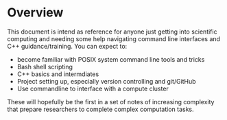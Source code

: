 # Overview

This document is intend as reference for anyone just getting into scientific computing and needing some help navigating command line interfaces and C++ guidance/training.
You can expect to:
- become familiar with POSIX system command line tools and tricks
- Bash shell scripting
- C++ basics and intermdiates
- Project setting up, especially version controlling and git/GitHub
- Use commandline to interface with a compute cluster

These will hopefully be the first in a set of notes of increasing complexity that prepare researchers to complete complex computation tasks.

```{tableofcontents}
```
